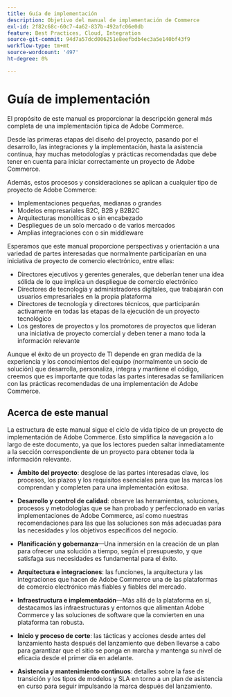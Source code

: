 ```yaml
---
title: Guía de implementación
description: Objetivo del manual de implementación de Commerce
exl-id: 2f82c68c-60c7-4a62-837b-492afc06e0db
feature: Best Practices, Cloud, Integration
source-git-commit: 94d7a57dcd006251e8eefbdb4ec3a5e140bf43f9
workflow-type: tm+mt
source-wordcount: '497'
ht-degree: 0%

---
```


# Guía de implementación

El propósito de este manual es proporcionar la descripción general más completa de una implementación típica de Adobe Commerce.

Desde las primeras etapas del diseño del proyecto, pasando por el desarrollo, las integraciones y la implementación, hasta la asistencia continua, hay muchas metodologías y prácticas recomendadas que debe tener en cuenta para iniciar correctamente un proyecto de Adobe Commerce.

Además, estos procesos y consideraciones se aplican a cualquier tipo de proyecto de Adobe Commerce:

- Implementaciones pequeñas, medianas o grandes
- Modelos empresariales B2C, B2B y B2B2C
- Arquitecturas monolíticas o sin encabezado
- Despliegues de un solo mercado o de varios mercados
- Amplias integraciones con o sin middleware

Esperamos que este manual proporcione perspectivas y orientación a una variedad de partes interesadas que normalmente participarían en una iniciativa de proyecto de comercio electrónico, entre ellas:

- Directores ejecutivos y gerentes generales, que deberían tener una idea sólida de lo que implica un despliegue de comercio electrónico
- Directores de tecnología y administradores digitales, que trabajarán con usuarios empresariales en la propia plataforma
- Directores de tecnología y directores técnicos, que participarán activamente en todas las etapas de la ejecución de un proyecto tecnológico
- Los gestores de proyectos y los promotores de proyectos que lideran una iniciativa de proyecto comercial y deben tener a mano toda la información relevante

Aunque el éxito de un proyecto de TI depende en gran medida de la experiencia y los conocimientos del equipo (normalmente un socio de solución) que desarrolla, personaliza, integra y mantiene el código, creemos que es importante que todas las partes interesadas se familiaricen con las prácticas recomendadas de una implementación de Adobe Commerce.

## Acerca de este manual

La estructura de este manual sigue el ciclo de vida típico de un proyecto de implementación de Adobe Commerce. Esto simplifica la navegación a lo largo de este documento, ya que los lectores pueden saltar inmediatamente a la sección correspondiente de un proyecto para obtener toda la información relevante.

- **Ámbito del proyecto**: desglose de las partes interesadas clave, los procesos, los plazos y los requisitos esenciales para que las marcas los comprendan y completen para una implementación exitosa.

- **Desarrollo y control de calidad**: observe las herramientas, soluciones, procesos y metodologías que se han probado y perfeccionado en varias implementaciones de Adobe Commerce, así como nuestras recomendaciones para las que las soluciones son más adecuadas para las necesidades y los objetivos específicos del negocio.

- **Planificación y gobernanza**—Una inmersión en la creación de un plan para ofrecer una solución a tiempo, según el presupuesto, y que satisfaga sus necesidades es fundamental para el éxito.

- **Arquitectura e integraciones**: las funciones, la arquitectura y las integraciones que hacen de Adobe Commerce una de las plataformas de comercio electrónico más fiables y fiables del mercado.

- **Infraestructura e implementación**—Más allá de la plataforma en sí, destacamos las infraestructuras y entornos que alimentan Adobe Commerce y las soluciones de software que la convierten en una plataforma tan robusta.

- **Inicio y proceso de corte**: las tácticas y acciones desde antes del lanzamiento hasta después del lanzamiento que deben llevarse a cabo para garantizar que el sitio se ponga en marcha y mantenga su nivel de eficacia desde el primer día en adelante.

- **Asistencia y mantenimiento continuos**: detalles sobre la fase de transición y los tipos de modelos y SLA en torno a un plan de asistencia en curso para seguir impulsando la marca después del lanzamiento.
